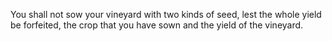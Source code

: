 You shall not sow your vineyard with two kinds of seed, lest the whole yield be forfeited, the crop that you have sown and the yield of the vineyard.
